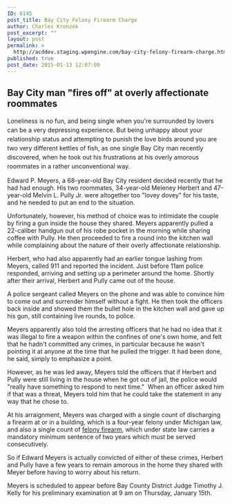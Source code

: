 ```yaml
---
ID: 6145
post_title: Bay City Felony Firearm Charge
author: Charles Kronzek
post_excerpt: ""
layout: post
permalink: >
  http://acddev.staging.wpengine.com/bay-city-felony-firearm-charge.html
published: true
post_date: 2015-01-13 12:07:00
---
```

<h2>Bay City man "fires off" at overly affectionate roommates</h2>
<span style="line-height: 1.5;">Loneliness is no fun, and being single when you're surrounded by lovers can be a very depressing experience. But being unhappy about your relationship status and attempting to punish the love birds around you are two very different kettles of fish, as one single Bay City man recently discovered, when he took out his frustrations at his overly amorous roommates in a rather unconventional way.</span>
<!--more-->

Edward P. Meyers, a 68-year-old Bay City resident decided recently that he had had enough. His two roommates, 34-year-old Meleney Herbert and 47-year-old Melvin L. Pully Jr. were altogether too "lovey dovey" for his taste, and he needed to put an end to the situation.

Unfortunately, however, his method of choice was to intimidate the couple by firing a gun inside the house they shared. Meyers apparently pulled a 22-caliber handgun out of his robe pocket in the morning while sharing coffee with Pully. He then proceeded to fire a round into the kitchen wall while complaining about the nature of their overly affectionate relationship.

Herbert, who had also apparently had an earlier tongue lashing from Meyers, called 911 and reported the incident. Just before 11am police responded, arriving and setting up a perimeter around the home. Shortly after their arrival, Herbert and Pully came out of the house.

A police sergeant called Meyers on the phone and was able to convince him to come out and surrender himself without a fight. He then took the officers back inside and showed them the bullet hole in the kitchen wall and gave up his gun, still containing live rounds, to police.

Meyers apparently also told the arresting officers that he had no idea that it was illegal to fire a weapon within the confines of one's own home, and felt that he hadn't committed any crimes, in particular because he wasn't pointing it at anyone at the time that he pulled the trigger. It had been done, he said, simply to emphasize a point.

However, as he was led away, Meyers told the officers that if Herbert and Pully were still living in the house when he got out of jail, the police would "really have something to respond to next time."  When an officer asked him if that was a threat, Meyers told him that he could take the statement in any way that he chose to.

At his arraignment, Meyers was charged with a single count of discharging a firearm at or in a building, which is a four-year felony under Michigan law, and also a single count of <a href="http://acddev.staging.wpengine.com/firearm-charges" target="_blank">felony firearm</a>, which under state law carries a mandatory minimum sentence of two years which must be served consecutively.

So if Edward Meyers is actually convicted of either of these crimes, Herbert and Pully have a few years to remain amorous in the home they shared with Meyer before having to worry about his return.

Meyers is scheduled to appear before Bay County District Judge Timothy J. Kelly for his preliminary examination at 9 am on Thursday, January 15th.